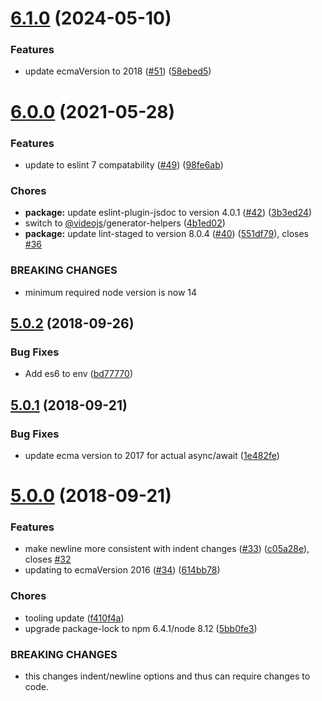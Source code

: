 <a name="6.1.0"></a>
# [6.1.0](https://github.com/videojs/eslint-config-videojs/compare/v6.0.0...v6.1.0) (2024-05-10)

### Features

* update ecmaVersion to 2018 ([#51](https://github.com/videojs/eslint-config-videojs/issues/51)) ([58ebed5](https://github.com/videojs/eslint-config-videojs/commit/58ebed5))

<a name="6.0.0"></a>
# [6.0.0](https://github.com/videojs/eslint-config-videojs/compare/v5.0.2...v6.0.0) (2021-05-28)

### Features

* update to eslint 7 compatability ([#49](https://github.com/videojs/eslint-config-videojs/issues/49)) ([98fe6ab](https://github.com/videojs/eslint-config-videojs/commit/98fe6ab))

### Chores

* **package:** update eslint-plugin-jsdoc to version 4.0.1 ([#42](https://github.com/videojs/eslint-config-videojs/issues/42)) ([3b3ed24](https://github.com/videojs/eslint-config-videojs/commit/3b3ed24))
* switch to [@videojs](https://github.com/videojs)/generator-helpers ([4b1ed02](https://github.com/videojs/eslint-config-videojs/commit/4b1ed02))
* **package:** update lint-staged to version 8.0.4 ([#40](https://github.com/videojs/eslint-config-videojs/issues/40)) ([551df79](https://github.com/videojs/eslint-config-videojs/commit/551df79)), closes [#36](https://github.com/videojs/eslint-config-videojs/issues/36)


### BREAKING CHANGES

* minimum required node version is now 14

<a name="5.0.2"></a>
## [5.0.2](https://github.com/videojs/eslint-config-videojs/compare/v5.0.1...v5.0.2) (2018-09-26)

### Bug Fixes

* Add es6 to env ([bd77770](https://github.com/videojs/eslint-config-videojs/commit/bd77770))

<a name="5.0.1"></a>
## [5.0.1](https://github.com/videojs/eslint-config-videojs/compare/v5.0.0...v5.0.1) (2018-09-21)

### Bug Fixes

* update ecma version to 2017 for actual async/await ([1e482fe](https://github.com/videojs/eslint-config-videojs/commit/1e482fe))

<a name="5.0.0"></a>
# [5.0.0](https://github.com/videojs/eslint-config-videojs/compare/v4.0.1...v5.0.0) (2018-09-21)

### Features

* make newline more consistent with indent changes ([#33](https://github.com/videojs/eslint-config-videojs/issues/33)) ([c05a28e](https://github.com/videojs/eslint-config-videojs/commit/c05a28e)), closes [#32](https://github.com/videojs/eslint-config-videojs/issues/32)
* updating to ecmaVersion 2016 ([#34](https://github.com/videojs/eslint-config-videojs/issues/34)) ([614bb78](https://github.com/videojs/eslint-config-videojs/commit/614bb78))

### Chores

* tooling update ([f410f4a](https://github.com/videojs/eslint-config-videojs/commit/f410f4a))
* upgrade package-lock to npm 6.4.1/node 8.12 ([5bb0fe3](https://github.com/videojs/eslint-config-videojs/commit/5bb0fe3))


### BREAKING CHANGES

* this changes indent/newline options and thus can require changes to code.

